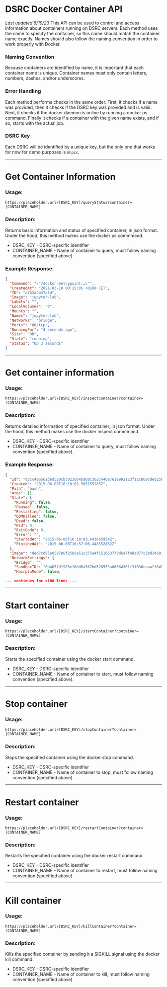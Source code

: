 # DSRC Docker Container API
*Last updated 6/19/23*
This API can be used to control and access information about containers running on DSRC servers. Each method uses the name to specify the container, so this name should match the container name exactly. Names should also follow the naming convention in order to work properly with Docker.
### Naming Convention
Because containers are identified by name, it is important that each container name is unique. Container names must only contain letters, numbers, dashes, and/or underscores.
### Error Handling
Each method performs checks in the same order. First, it checks if a name was provided, then it checks if the DSRC key was provided and is valid. Next, it checks if the docker daemon is online by running a docker ps command. Finally it checks if a container with the given name exists, and if so, starts with the actual job.
### DSRC Key
Each DSRC will be identified by a unique key, but the only one that works for now for demo purposes is `mhpcc`.

---
# Get Container Information
### Usage:
`https://placeholder.url/[DSRC_KEY]/queryStatus?container=[CONTAINER_NAME]`
### Description:
Returns basic information and status of specified container, in json format. Under the hood, this method makes use the docker ps commmand.
- DSRC_KEY - DSRC-specific identifier
- CONTAINER_NAME - Name of container to query, must follow naming convention (specified above).
### Example Response:
```json
{
  "Command": "\"/docker-entrypoint.…\"",
  "CreatedAt": "2021-03-10 00:15:05 +0100 CET",
  "ID": "a762a2b37a1d",
  "Image": "jupyter-lab",
  "Labels": "",
  "LocalVolumes": "0",
  "Mounts": "",
  "Names": "jupyter-lab",
  "Networks": "bridge",
  "Ports": "80/tcp",
  "RunningFor": "4 seconds ago",
  "Size": "0B",
  "State": "running",
  "Status": "Up 3 seconds"
}
```

---
# Get container information
### Usage:
`https://placeholder.url/[DSRC_KEY]/inspectContainer?container=[CONTAINER_NAME]`
### Description:
Returns detailed information of specified container, in json format. Under the hood, this method makes use the docker inspect commmand.
- DSRC_KEY - DSRC-specific identifier
- CONTAINER_NAME - Name of container to query, must follow naming convention (specified above).
### Example Response:
```json
{
  "Id": "d2cc496561d6d520cbc0236b4ba88c362c446a7619992123f11c809cded25b47",
  "Created": "2015-06-08T16:18:02.505155285Z",
  "Path": "bash",
  "Args": [],
  "State": {
    "Running": false,
    "Paused": false,
    "Restarting": false,
    "OOMKilled": false,
    "Dead": false,
    "Pid": 0,
    "ExitCode": 0,
    "Error": "",
    "StartedAt": "2015-06-08T16:18:03.643865954Z",
    "FinishedAt": "2015-06-08T16:57:06.448552862Z"
  },
  "Image": "ded7cd95e059788f2586a51c275a4f151653779d6a7f4dad77c2bd34601d94e4",
  "NetworkSettings": {
    "Bridge": "",
    "SandboxID": "6b4851d1903e16dd6a567bd526553a86664361f31036eaaa2f8454d6f4611f6f",
    "HairpinMode": false,
   
... continues for >100 lines ...
```

---
# Start container
### Usage:
`https://placeholder.url/[DSRC_KEY]/startContainer?container=[CONTAINER_NAME]`
### Description:
Starts the specified container using the docker start command.
- DSRC_KEY - DSRC-specific identifier
- CONTAINER_NAME - Name of container to start, must follow naming convention (specified above).

---
# Stop container
### Usage:
`https://placeholder.url/[DSRC_KEY]/stopContainer?container=[CONTAINER_NAME]`
### Description:
Stops the specified container using the docker stop command.
- DSRC_KEY - DSRC-specific identifier
- CONTAINER_NAME - Name of container to stop, must follow naming convention (specified above).

---
# Restart container
### Usage:
`https://placeholder.url/[DSRC_KEY]/restartContainer?container=[CONTAINER_NAME]`
### Description:
Restarts the specified container using the docker restart command.
- DSRC_KEY - DSRC-specific identifier
- CONTAINER_NAME - Name of container to restart, must follow naming convention (specified above).

---
# Kill container
### Usage:
`https://placeholder.url/[DSRC_KEY]/killContainer?container=[CONTAINER_NAME]`


### Description:
Kills the specified container by sending it a SIGKILL signal using the docker kill command.
- DSRC_KEY - DSRC-specific identifier
- CONTAINER_NAME - Name of container to kill, must follow naming convention (specified above).
